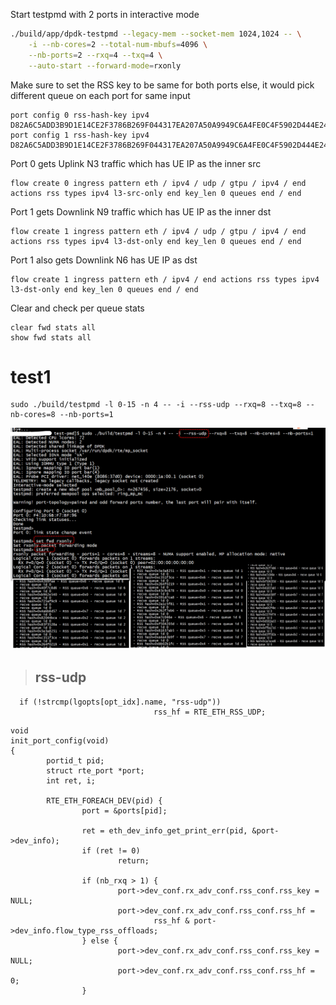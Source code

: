 Start testpmd with 2 ports in interactive mode

```bash
./build/app/dpdk-testpmd --legacy-mem --socket-mem 1024,1024 -- \
    -i --nb-cores=2 --total-num-mbufs=4096 \
    --nb-ports=2 --rxq=4 --txq=4 \
    --auto-start --forward-mode=rxonly
```

Make sure to set the RSS key to be same for both ports else, it would pick different queue on each port for same input

```
port config 0 rss-hash-key ipv4 D82A6C5ADD3B9D1E14CE2F3786B269F044317EA207A50A9949C6A4FE0C4F5902D444E24ADBE1058230717D7A8D4298D32E301EA3
port config 1 rss-hash-key ipv4 D82A6C5ADD3B9D1E14CE2F3786B269F044317EA207A50A9949C6A4FE0C4F5902D444E24ADBE1058230717D7A8D4298D32E301EA3
```

Port 0 gets Uplink N3 traffic which has UE IP as the inner src

```
flow create 0 ingress pattern eth / ipv4 / udp / gtpu / ipv4 / end actions rss types ipv4 l3-src-only end key_len 0 queues end / end
```

Port 1 gets Downlink N9 traffic which has UE IP as the inner dst

```
flow create 1 ingress pattern eth / ipv4 / udp / gtpu / ipv4 / end actions rss types ipv4 l3-dst-only end key_len 0 queues end / end
```

Port 1 also gets Downlink N6 has UE IP as dst
```
flow create 1 ingress pattern eth / ipv4 / end actions rss types ipv4 l3-dst-only end key_len 0 queues end / end
```

Clear and check per queue stats

```
clear fwd stats all
show fwd stats all
```



# test1

```Shell
sudo ./build/testpmd -l 0-15 -n 4 -- -i --rss-udp --rxq=8 --txq=8 --nb-cores=8 --nb-ports=1
```
 ![images](./rss1.png)
 
 
> ## rss-udp


```
  if (!strcmp(lgopts[opt_idx].name, "rss-udp"))
                                rss_hf = RTE_ETH_RSS_UDP;
```


```
void
init_port_config(void)
{
        portid_t pid;
        struct rte_port *port;
        int ret, i;

        RTE_ETH_FOREACH_DEV(pid) {
                port = &ports[pid];

                ret = eth_dev_info_get_print_err(pid, &port->dev_info);
                if (ret != 0)
                        return;

                if (nb_rxq > 1) {
                        port->dev_conf.rx_adv_conf.rss_conf.rss_key = NULL;
                        port->dev_conf.rx_adv_conf.rss_conf.rss_hf =
                                rss_hf & port->dev_info.flow_type_rss_offloads;
                } else {
                        port->dev_conf.rx_adv_conf.rss_conf.rss_key = NULL;
                        port->dev_conf.rx_adv_conf.rss_conf.rss_hf = 0;
                }
```
